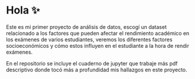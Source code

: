 # Hola ✨

Este es mi primer proyecto de análisis de datos, escogí un dataset relacionado a los factores que pueden afectar el rendimiento académico en los exámenes de varios estudiantes, veremos los diferentes factores socioeconómicos y cómo estos influyen en el estudiante a la hora de rendir exámenes.

En el repositorio se incluye el cuaderno de jupyter que trabaje más pdf descriptivo donde tocó más a profundidad mis hallazgos en este proyecto.


